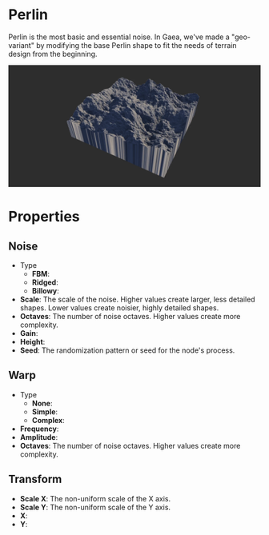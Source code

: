 # Perlin



Perlin is the most basic and essential noise. In Gaea, we've made a "geo-variant" by modifying the base Perlin shape to fit the needs of terrain design from the beginning.

![](/images/ref/Perlin/Perlin.webp)



# Properties


## Noise

- Type
  - **FBM**: <desc>
  - **Ridged**: <desc>
  - **Billowy**: <desc>
- **Scale**: The scale of the noise. Higher values create larger, less detailed shapes. Lower values create noisier, highly detailed shapes.
- **Octaves**: The number of noise octaves. Higher values create more complexity.
- **Gain**: 
- **Height**: 
- **Seed**: The randomization pattern or seed for the node's process.

## Warp

- Type
  - **None**: <desc>
  - **Simple**: <desc>
  - **Complex**: <desc>
- **Frequency**: 
- **Amplitude**: 
- **Octaves**: The number of noise octaves. Higher values create more complexity.

## Transform

- **Scale X**: The non-uniform scale of the X axis.
- **Scale Y**: The non-uniform scale of the Y axis.
- **X**: 
- **Y**: 



